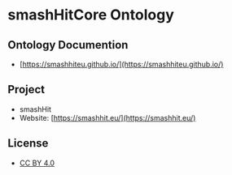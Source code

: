 # smashHitCore Ontology

## Ontology Documention 
- [https://smashhiteu.github.io/](https://smashhiteu.github.io/)

## Project
- smashHit
- Website: [https://smashhit.eu/](https://smashhit.eu/)

## License
- [CC BY 4.0](https://creativecommons.org/licenses/by/4.0/)
